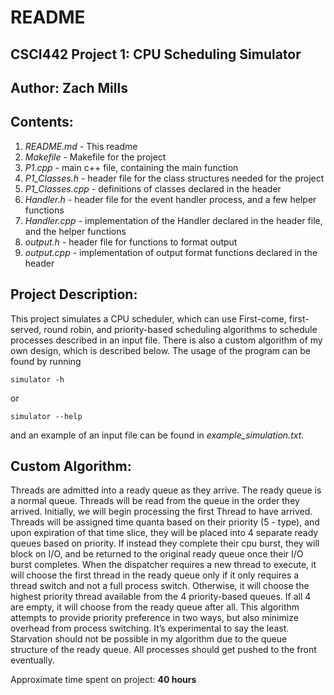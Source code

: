 # README

## CSCI442 Project 1: CPU Scheduling Simulator
## Author: Zach Mills

## Contents:
1. *README.md* - This readme
2. *Makefile* - Makefile for the project
3. *P1.cpp* - main c++ file, containing the main function
4. *P1_Classes.h* - header file for the class structures needed for the project
5. *P1_Classes.cpp* - definitions of classes declared in the header
6. *Handler.h* - header file for the event handler process, and a few helper functions
7. *Handler.cpp* - implementation of the Handler declared in the header file, and the helper functions
8. *output.h* - header file for functions to format output
9. *output.cpp* - implementation of output format functions declared in the header

## Project Description:
This project simulates a CPU scheduler, which can use First-come, first-served, round robin, and priority-based scheduling algorithms to schedule processes described in an input file. There is also a custom algorithm of my own design, which is described below. The usage of the program can be found by running

`simulator -h`

or

`simulator --help`


and an example of an input file can be found in *example_simulation.txt.*

## Custom Algorithm:

Threads are admitted into a ready queue as they arrive. The ready queue is a normal queue. Threads will be read from the queue in the order they arrived. Initially, we will begin processing the first Thread to have arrived. Threads will be assigned time quanta based on their priority (5 - type), and upon expiration of that time slice, they will be placed into 4 separate ready queues based on priority. If instead they complete their cpu burst, they will block on I/O, and be returned to the original ready queue once their I/O burst completes. When the dispatcher requires a new thread to execute, it will choose the first thread in the ready queue only if it only requires a thread switch and not a full process switch. Otherwise, it will choose the highest priority thread available from the 4 priority-based queues. If all 4 are empty, it will choose from the ready queue after all. This algorithm attempts to provide priority preference in two ways, but also minimize overhead from process switching. It’s experimental to say the least. Starvation should not be possible in my algorithm due to the queue structure of the ready queue. All processes should get pushed to the front eventually.

Approximate time spent on project: **40 hours**
